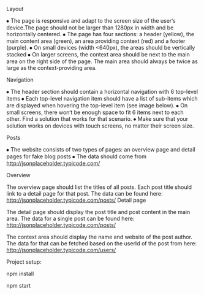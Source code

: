 	

Layout

⦁	The page is responsive and adapt to the screen size of the user‘s device.The page should not be larger than 1280px in width and be horizontally centered.
⦁	The page has four sections: a header (yellow), the main content area (green), an area providing context (red) and a footer (purple).
⦁	On small devices (width <640px), the areas should be vertically stacked
⦁	On larger screens, the context area should be next to the main area on the right side of the page. The main area should always be twice as large as the context-providing area.


                           



Navigation

⦁	The header section should contain a horizontal navigation with 6 top-level items
⦁	Each top-level navigation item should have a list of sub-items which are displayed when hovering the top-level item (see image below).
⦁	On small screens, there won‘t be enough space to fit 6 items next to each other. Find a solution that works for that scenario.
⦁	Make sure that your solution works on devices with touch screens, no matter their screen size.
 


Posts

⦁	The website consists of two types of pages: an overview page and detail pages for fake blog posts
⦁	The data should come from http://jsonplaceholder.typicode.com/

Overview


The overview page should list the titles of all posts. Each post title should link to a detail page for that post. The data can be found here: http://jsonplaceholder.typicode.com/posts/
Detail page

The detail page should display the post title and post content in the main area. The data for a single post can be found here: http://jsonplaceholder.typicode.com/posts/<postId>

The context area should display the name and website of the post author. The data for that can be fetched based on the userId of the post from here: http://jsonplaceholder.typicode.com/users/<userId>


Project setup:

npm install

npm start

